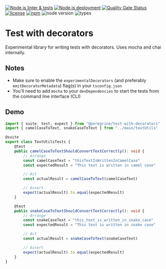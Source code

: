 [![Node.js linter & tests](https://github.com/Marc-JB/TestWithDecorators/workflows/Node.js%20linter%20&%20tests/badge.svg)](https://github.com/Marc-JB/TestWithDecorators/actions)
[![Node.js deployment](https://github.com/Marc-JB/TestWithDecorators/workflows/Node.js%20deployment/badge.svg)](https://github.com/Marc-JB/TestWithDecorators/actions)
[![Quality Gate Status](https://sonarcloud.io/api/project_badges/measure?project=Marc-JB_TestWithDecorators&metric=alert_status)](https://sonarcloud.io/dashboard?id=Marc-JB_TestWithDecorators)
[![license](https://badgen.net/github/license/Marc-JB/TestWithDecorators?color=cyan)](https://github.com/Marc-JB/TestWithDecorators/blob/main/LICENSE)
[![npm](https://badgen.net/badge/icon/npm?icon=npm&color=cyan&label)](https://www.npmjs.com/package/@peregrine/test-with-decorators)
![node version](https://badgen.net/npm/node/@peregrine/test-with-decorators)
![types](https://badgen.net/npm/types/@peregrine/test-with-decorators?icon=typescript)
# Test with decorators
Experimental library for writing tests with decorators. Uses mocha and chai internally.

## Notes
* Make sure to enable the `experimentalDecorators` (and preferably `emitDecoratorMetadata`) flag(s) in your `tsconfig.json`
* You'll need to add `mocha` to your `devDependencies` to start the tests from the command line interface (CLI)

## Demo
```TypeScript
import { suite, test, expect } from "@peregrine/test-with-decorators"
import { camelCaseToText, snakeCaseToText } from "../main/textUtils"

@suite
export class TextUtilsTests {
    @test
    public camelCaseToTextShouldConvertTextCorrectly(): void {
        // Arrange
        const camelCaseText = "thisTextIsWrittenInCamelCase"
        const expectedResult = "This text is written in camel case"

        // Act
        const actualResult = camelCaseToText(camelCaseText)

        // Assert
        expect(actualResult).to.equal(expectedResult)
    }

    @test
    public snakeCaseToTextShouldConvertTextCorrectly(): void {
        // Arrange
        const snakeCaseText = "this_text_is_written_in_snake_case"
        const expectedResult = "This text is written in snake case"

        // Act
        const actualResult = snakeCaseToText(snakeCaseText)

        // Assert
        expect(actualResult).to.equal(expectedResult)
    }
}
```

